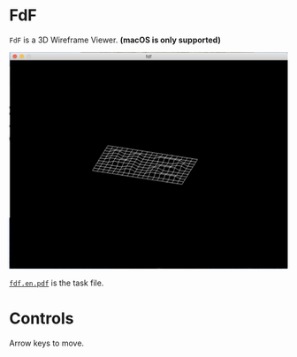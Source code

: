 # FdF

`FdF` is a 3D Wireframe Viewer. **(macOS is only supported)**

![42.fdf map](42_screen.png)

[`fdf.en.pdf`](/fdf.en.pdf) is the task file.

# Controls

Arrow keys to move.